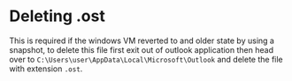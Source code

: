 

# Deleting .ost

This is required if the windows VM reverted to and older state by using a snapshot, to delete this file first exit out of outlook application then head over to `C:\Users\user\AppData\Local\Microsoft\Outlook` and delete the file with extension `.ost`.
